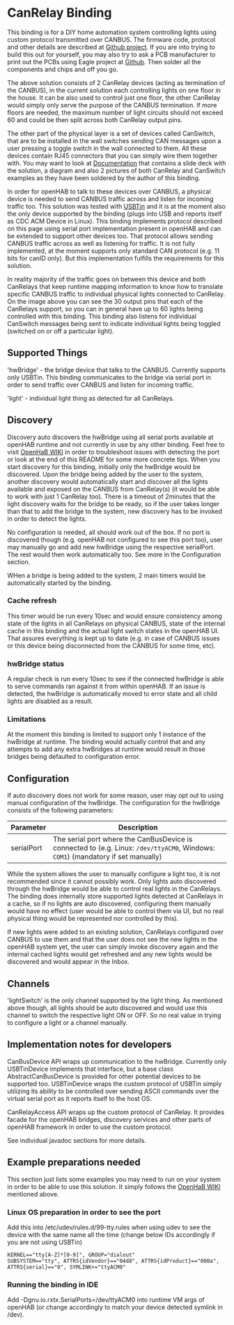 # CanRelay Binding

This binding is for a DIY home automation system controlling lights using custom protocol transmitted over CANBUS. The firmware code, protocol and other details are described at [Github project](https://github.com/PoJD/can). If you are into trying to build this out for yourself, you may also try to ask a PCB manufacturer to print out the PCBs using Eagle project at [Github](https://github.com/PoJD/can-pcb). Then solder all the components and chips and off you go.

The above solution consists of 2 CanRelay devices (acting as termination of the CANBUS), in the current solution each controlling lights on one floor in the house. It can be also used to control just one floor, the other CanRelay would simply only serve the purpose of the CANBUS termination. If more floors are needed, the maximum number of light circuits should not exceed 60 and could be then split across both CanRelay output pins. 

The other part of the physical layer is a set of devices called CanSwitch, that are to be installed in the wall switches sending CAN messages upon a user pressing a toggle switch in the wall connected to them. All these devices contain RJ45 connectors that you can simply wire them together with. You may want to look at [Documentation](https://github.com/PoJD/can/tree/master/Doc) that contains a slide deck with the solution, a diagram and also 2 pictures of both CanRelay and CanSwitch examples as they have been soldered by the author of this binding.

In order for openHAB to talk to these devices over CANBUS, a physical device is needed to send CANBUS traffic across and listen for incoming traffic too. This solution was tested with [USBTin](https://www.fischl.de/usbtin/) and it is at the moment also the only device supported by the binding (plugs into USB and reports itself as CDC ACM Device in Linux). This binding implements protocol described on this page using serial port implementation present in openHAB and can be extended to support other devices too. That protocol allows sending CANBUS traffic across as well as listening for traffic. It is not fully implemented, at the moment supports only standard CAN protocol (e.g. 11 bits for canID only). But this implementation fulfills the requirements for this solution.

In reality majority of the traffic goes on between this device and both CanRelays that keep runtime mapping information to know how to translate specific CANBUS traffic to individual physical lights connected to CanRelay. On the image above you can see the 30 output pins that each of the CanRelays support, so you can in general have up to 60 lights being controlled with this binding. This binding also listens for individual CanSwitch messages being sent to indicate individual lights being toggled (switched on or off a particular light).

## Supported Things

'hwBridge' - the bridge device that talks to the CANBUS. Currently supports only USBTin. This binding communicates to the bridge via serial port in order to send traffic over CANBUS and listen for incoming traffic. 

'light' - individual light thing as detected for all CanRelays.

## Discovery

Discovery auto discovers the hwBridge using all serial ports available at openHAB runtime and not currently in use by any other binding. Feel free to visit [OpenHaB WIKI](https://www.openhab.org/addons/bindings/serial1/) in order to troubleshoot issues with detecting the port or look at the end of this README for some more concrete tips. When you start discovery for this binding, initially only the hwBridge would be discovered. Upon the bridge being added by the user to the system, another discovery would automatically start and discover all the lights available and exposed on the CANBUS from CanRelay(s) (it would be able to work with just 1 CanRelay too). There is a timeout of 2minutes that the light discovery waits for the bridge to be ready, so if the user takes longer than that to add the bridge to the system, new discovery has to be invoked in order to detect the lights. 

No configuration is needed, all should work out of the box. If no port is discovered though (e.g. openHAB not configured to see this port too), user may manually go and add new hwBridge using the respective serialPort. The rest would then work automatically too. See more in the Configuration section.

WHen a bridge is being added to the system, 2 main timers would be automatically started by the binding.

### Cache refresh

This timer would be run every 10sec and would ensure consistency among state of the lights in all CanRelays on physical CANBUS, state of the internal cache in this binding and the actual light switch states in the openHAB UI. That assures everything is kept up to date (e.g. in case of CANBUS issues or this device being disconnected from the CANBUS for some time, etc).

### hwBridge status

A regular check is run every 10sec to see if the connected hwBridge is able to serve commands ran against it from within openHAB. If an issue is detected, the hwBridge is automatically moved to error state and all child lights are disabled as a result. 

### Limitations

At the moment this binding is limited to support only 1 instance of the hwBridge at runtime. The binding would actually control that and any attempts to add any extra hwBridges at runtime would result in those bridges being defaulted to configuration error.

## Configuration

If auto discovery does not work for some reason, user may opt out to using manual configuration of the hwBridge. The configuration for the hwBridge consists of the following parameters:

| Parameter           | Description                                                                                                                         |
|---------------------|-------------------------------------------------------------------------------------------------------------------------------------|
| serialPort          | The serial port where the CanBusDevice is connected to (e.g. Linux: `/dev/ttyACM0`, Windows: `COM1`) (mandatory if set manually) |

While the system allows the user to manually configure a light too, it is not recommended since it cannot possibly work. Only lights auto discovered through the hwBridge would be able to control real lights in the CanRelays. The binding does internally store supported lights detected at CanRelays in a cache, so if no lights are auto discovered, configuring them manually would have no effect (user would be able to control them via UI, but no real physical thing would be represented nor controlled by this).

If new lights were added to an existing solution, CanRelays configured over CANBUS to use them and that the user does not see the new lights in the openHAB system yet, the user can simply invoke discovery again and the internal cached lights would get refreshed and any new lights would be discovered and would appear in the Inbox.

## Channels

'lightSwitch' is the only channel supported by the light thing. As mentioned above though, all lights should be auto discovered and would use this channel to switch the respective light ON or OFF. So no real value in trying to configure a light or a channel manually.

## Implementation notes for developers

CanBusDevice API wraps up communication to the hwBridge. Currently only USBTinDevice implements that interface, but a base class AbstractCanBusDevice is provided for other potential devices to be supported too. USBTinDevice wraps the custom protocol of USBTin simply utilizing its ability to be controlled over sending ASCII commands over the virtual serial port as it reports itself to the host OS.

CanRelayAccess API wraps up the custom protocol of CanRelay. It provides facade for the openHAB bridges, discovery services and other parts of openHAB framework in order to use the custom protocol.

See individual javadoc sections for more details.

## Example preparations needed

This section just lists some examples you may need to run on your system in order to be able to use this solution. It simply follows the [OpenHaB WIKI](https://www.openhab.org/addons/bindings/serial1/) mentioned above.

### Linux OS preparation in order to see the port

Add this into /etc/udev/rules.d/99-tty.rules when using udev to see the device with the same name all the time (change below IDs accordingly if you are not using USBTin)

```
KERNEL=="tty[A-Z]*[0-9]", GROUP="dialout"
SUBSYSTEM=="tty", ATTRS{idVendor}=="04d8", ATTRS{idProduct}=="000a", ATTRS{serial}=="0", SYMLINK+="ttyACM0"
```

### Running the binding in IDE

Add -Dgnu.io.rxtx.SerialPorts=/dev/ttyACM0 into runtime VM args of openHAB (or change accordingly to match your device detected symlink in /dev).
